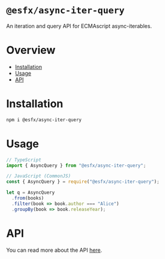 # `@esfx/async-iter-query`

An iteration and query API for ECMAscript async-iterables.

# Overview

* [Installation](#installation)
* [Usage](#usage)
* [API](#api)

# Installation

```sh
npm i @esfx/async-iter-query
```

# Usage

```ts
// TypeScript
import { AsyncQuery } from "@esfx/async-iter-query";

// JavaScript (CommonJS)
const { AsyncQuery } = require("@esfx/async-iter-query");

let q = AsyncQuery
  .from(books)
  .filter(book => book.author === "Alice")
  .groupBy(book => book.releaseYear);
```

# API

You can read more about the API [here](https://esfx.github.io/esfx/api/async-iter-query.html).

